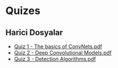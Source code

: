 # Quizes


<!--Index-->

## Harici Dosyalar

- [Quiz 1 - The basics of ConvNets.pdf](./Quiz%201%20-%20The%20basics%20of%20ConvNets.pdf)
- [Quiz 2 - Deep Convolutional Models.pdf](./Quiz%202%20-%20Deep%20Convolutional%20Models.pdf)
- [Quiz 3 - Detection Algorithms.pdf](./Quiz%203%20-%20Detection%20Algorithms.pdf)


<!--Index-->
